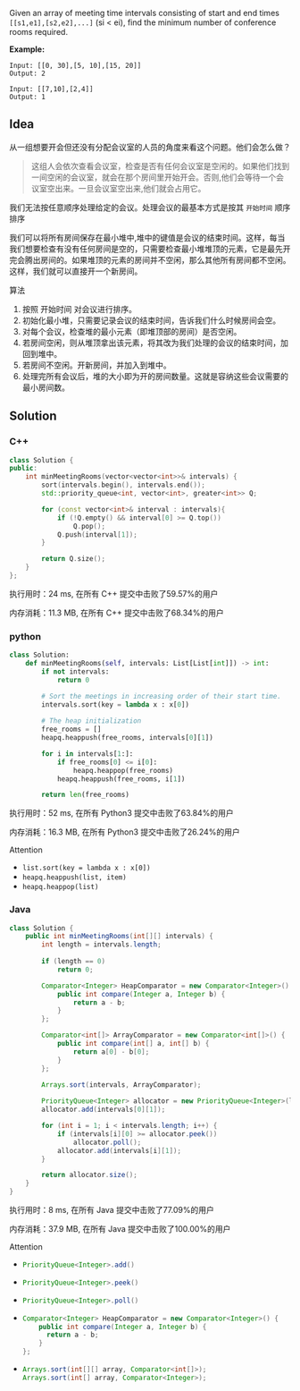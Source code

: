 Given an array of meeting time intervals consisting of start and end times `[[s1,e1],[s2,e2],...]` (si < ei), find the minimum number of conference rooms required.



**Example:**
```
Input: [[0, 30],[5, 10],[15, 20]]
Output: 2

Input: [[7,10],[2,4]]
Output: 1
```

## Idea

从一组想要开会但还没有分配会议室的人员的角度来看这个问题。他们会怎么做？

> 这组人会依次查看会议室，检查是否有任何会议室是空闲的。如果他们找到一间空闲的会议室，就会在那个房间里开始开会。否则,他们会等待一个会议室空出来。一旦会议室空出来,他们就会占用它。

我们无法按任意顺序处理给定的会议。处理会议的最基本方式是按其 `开始时间` 顺序排序

我们可以将所有房间保存在最小堆中,堆中的键值是会议的结束时间。这样，每当我们想要检查有没有任何房间是空的，只需要检查最小堆堆顶的元素，它是最先开完会腾出房间的。如果堆顶的元素的房间并不空闲，那么其他所有房间都不空闲。这样，我们就可以直接开一个新房间。

算法

1. 按照 开始时间 对会议进行排序。
2. 初始化最小堆，只需要记录会议的结束时间，告诉我们什么时候房间会空。
3. 对每个会议，检查堆的最小元素（即堆顶部的房间）是否空闲。
4. 若房间空闲，则从堆顶拿出该元素，将其改为我们处理的会议的结束时间，加回到堆中。
5. 若房间不空闲。开新房间，并加入到堆中。
6. 处理完所有会议后，堆的大小即为开的房间数量。这就是容纳这些会议需要的最小房间数。

## Solution

### C++

```c++
class Solution {
public:
    int minMeetingRooms(vector<vector<int>>& intervals) {
        sort(intervals.begin(), intervals.end());
        std::priority_queue<int, vector<int>, greater<int>> Q;

        for (const vector<int>& interval : intervals){
            if (!Q.empty() && interval[0] >= Q.top())
                Q.pop();
            Q.push(interval[1]);
        }

        return Q.size();
    }
};
```

执行用时：24 ms, 在所有 C++ 提交中击败了59.57%的用户

内存消耗：11.3 MB, 在所有 C++ 提交中击败了68.34%的用户

### python

```python
class Solution:
    def minMeetingRooms(self, intervals: List[List[int]]) -> int:
        if not intervals:
            return 0

        # Sort the meetings in increasing order of their start time.
        intervals.sort(key = lambda x : x[0])
        
        # The heap initialization
        free_rooms = []
        heapq.heappush(free_rooms, intervals[0][1])

        for i in intervals[1:]:
            if free_rooms[0] <= i[0]:
                heapq.heappop(free_rooms)
            heapq.heappush(free_rooms, i[1])

        return len(free_rooms)
```

执行用时：52 ms, 在所有 Python3 提交中击败了63.84%的用户

内存消耗：16.3 MB, 在所有 Python3 提交中击败了26.24%的用户

Attention

- `list.sort(key = lambda x : x[0])`
- `heapq.heappush(list, item)`
- `heapq.heappop(list)`

### Java

```java
class Solution {
    public int minMeetingRooms(int[][] intervals) {
        int length = intervals.length;
        
        if (length == 0)
            return 0;

        Comparator<Integer> HeapComparator = new Comparator<Integer>() {
            public int compare(Integer a, Integer b) {
                return a - b;
            }
        };

        Comparator<int[]> ArrayComparator = new Comparator<int[]>() {
            public int compare(int[] a, int[] b) {
                return a[0] - b[0];
            }
        };

        Arrays.sort(intervals, ArrayComparator);
        
        PriorityQueue<Integer> allocator = new PriorityQueue<Integer>(length, HeapComparator);
        allocator.add(intervals[0][1]);

        for (int i = 1; i < intervals.length; i++) {
            if (intervals[i][0] >= allocator.peek()) 
                allocator.poll();
            allocator.add(intervals[i][1]);
        }

        return allocator.size();
    }
}
```

执行用时：8 ms, 在所有 Java 提交中击败了77.09%的用户

内存消耗：37.9 MB, 在所有 Java 提交中击败了100.00%的用户

Attention

- ```java
  PriorityQueue<Integer>.add()
  ```

- ```java
  PriorityQueue<Integer>.peek()
  ```

- ```java
  PriorityQueue<Integer>.poll()
  ```

- ```java
  Comparator<Integer> HeapComparator = new Comparator<Integer>() {
      public int compare(Integer a, Integer b) {
      	return a - b;
      }
  };
  ```

- ```java
  Arrays.sort(int[][] array, Comparator<int[]>);
  Arrays.sort(int[] array, Comparator<Integer>);
  ```

  
